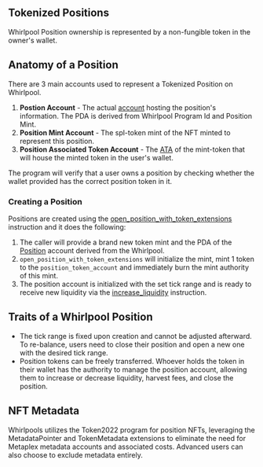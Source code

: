 ## Tokenized Positions
Whirlpool Position ownership is represented by a non-fungible token in the owner's wallet.

## Anatomy of a Position

There are 3 main accounts used to represent a Tokenized Position on Whirlpool.

1. **Postion Account** - The actual [account](https://github.com/orca-so/whirlpools/blob/2c9366a74edc9fefd10caa3de28ba8a06d03fc1e/programs/whirlpool/src/state/position.rs#L20) hosting the position's information. The PDA is derived from Whirlpool Program Id and Position Mint.
2. **Position Mint Account** - The spl-token mint of the NFT minted to represent this position.
3. **Position Associated Token Account** - The [ATA](https://spl.solana.com/associated-token-account) of the mint-token that will house the minted token in the user's wallet.

The program will verify that a user owns a position by checking whether the wallet provided has the correct position token in it.

### Creating a Position
Positions are created using the [open_position_with_token_extensions](https://github.com/orca-so/whirlpools/blob/main/programs/whirlpool/src/instructions/open_position_with_token_extensions.rs) instruction and it does the following:
1. The caller will provide a brand new token mint and the PDA of the [Position](https://github.com/orca-so/whirlpools/blob/2c9366a74edc9fefd10caa3de28ba8a06d03fc1e/programs/whirlpool/src/state/position.rs) account derived from the Whirlpool.
2. `open_position_with_token_extensions` will initialize the mint, mint 1 token to the `position_token_account` and immediately burn the mint authority of this mint. 
3. The position account is initialized with the set tick range and is ready to receive new liquidity via the [increase_liquidity](https://github.com/orca-so/whirlpools/blob/2c9366a74edc9fefd10caa3de28ba8a06d03fc1e/programs/whirlpool/src/instructions/increase_liquidity.rs) instruction.

## Traits of a Whirlpool Position
- The tick range is fixed upon creation and cannot be adjusted afterward. To re-balance, users need to close their position and open a new one with the desired tick range.
- Position tokens can be freely transferred. Whoever holds the token in their wallet has the authority to manage the position account, allowing them to increase or decrease liquidity, harvest fees, and close the position.

## NFT Metadata
Whirlpools utilizes the Token2022 program for position NFTs, leveraging the MetadataPointer and TokenMetadata extensions to eliminate the need for Metaplex metadata accounts and associated costs. Advanced users can also choose to exclude metadata entirely.